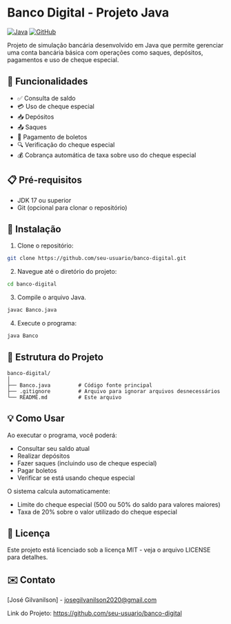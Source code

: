 # Banco Digital - Projeto Java

[![Java](https://img.shields.io/badge/Java-17+-blue.svg)](https://www.oracle.com/java/)
[![GitHub](https://img.shields.io/badge/License-MIT-green.svg)](https://opensource.org/licenses/MIT)

Projeto de simulação bancária desenvolvido em Java que permite gerenciar uma conta bancária básica com operações como saques, depósitos, pagamentos e uso de cheque especial.

## 🚀 Funcionalidades

- ✅ Consulta de saldo
- 💳 Uso de cheque especial
- 📥 Depósitos
- 📤 Saques
- 🏦 Pagamento de boletos
- 🔍 Verificação do cheque especial
- 💰 Cobrança automática de taxa sobre uso do cheque especial

## 📋 Pré-requisitos

- JDK 17 ou superior
- Git (opcional para clonar o repositório)

## 🔧 Instalação

1. Clone o repositório:
```bash
git clone https://github.com/seu-usuario/banco-digital.git
```

2. Navegue até o diretório do projeto:
```bash
cd banco-digital
```

3. Compile o arquivo Java.
```bash
javac Banco.java
```

4. Execute o programa:
```bash
java Banco
```

## 📝 Estrutura do Projeto
```
banco-digital/
│
├── Banco.java         # Código fonte principal
├── .gitignore         # Arquivo para ignorar arquivos desnecessários
└── README.md          # Este arquivo
```

## 💡 Como Usar

Ao executar o programa, você poderá:

- Consultar seu saldo atual
- Realizar depósitos
- Fazer saques (incluindo uso de cheque especial)
- Pagar boletos
- Verificar se está usando cheque especial

O sistema calcula automaticamente:

- Limite do cheque especial (500 ou 50% do saldo para valores maiores)
- Taxa de 20% sobre o valor utilizado do cheque especial

## 📄 Licença

Este projeto está licenciado sob a licença MIT - veja o arquivo LICENSE para detalhes.

## ✉️ Contato

[José Gilvanilson] - josegilvanilson2020@gmail.com

Link do Projeto: https://github.com/seu-usuario/banco-digital